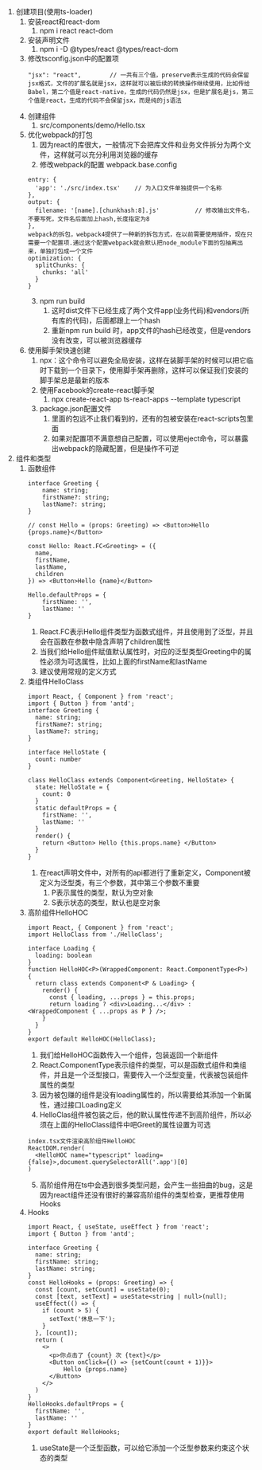 1. 创建项目(使用ts-loader)
   1. 安装react和react-dom
      1. npm i react react-dom
   2. 安装声明文件
      1. npm i -D @types/react @types/react-dom
   3. 修改tsconfig.json中的配置项
      ```
      "jsx": "react",        // 一共有三个值，preserve表示生成的代码会保留jsx格式，文件的扩展名就是jsx，这样就可以被后续的转换操作继续使用，比如传给Babel，第二个值是react-native，生成的代码仍然是jsx，但是扩展名是js，第三个值是react，生成的代码不会保留jsx，而是纯的js语法
      ```
   4. 创建组件
      1. src/components/demo/Hello.tsx
   5. 优化webpack的打包
      1. 因为react的库很大，一般情况下会把库文件和业务文件拆分为两个文件，这样就可以充分利用浏览器的缓存
      2. 修改webpack的配置 webpack.base.config
        ```
        entry: {
          'app': './src/index.tsx'    // 为入口文件单独提供一个名称
        },
        output: {
          filename: '[name].[chunkhash:8].js'          // 修改输出文件名，不要写死，文件名后面加上hash,长度指定为8
        },
        webpack的拆包，webpack4提供了一种新的拆包方式，在以前需要使用插件，现在只需要一个配置项.通过这个配置webpack就会默认把node_module下面的包抽离出来，单独打包成一个文件
        optimization: {
          splitChunks: {
            chunks: 'all'
          }
        }
        ```
      3. npm run build
         1. 这时dist文件下已经生成了两个文件app(业务代码)和vendors(所有库的代码)，后面都跟上一个hash
         2. 重新npm run build 时，app文件的hash已经改变，但是vendors没有改变，可以被浏览器缓存
   6. 使用脚手架快速创建
      1. npx：这个命令可以避免全局安装，这样在装脚手架的时候可以把它临时下载到一个目录下，使用脚手架再删除，这样可以保证我们安装的脚手架总是最新的版本
      2. 使用Facebook的create-react脚手架
         1. npx create-react-app ts-react-apps --template typescript
      3. package.json配置文件
         1. 里面的包远不止我们看到的，还有的包被安装在react-scripts包里面
         2. 如果对配置项不满意想自己配置，可以使用eject命令，可以暴露出webpack的隐藏配置，但是操作不可逆
2. 组件和类型
   1. 函数组件
      ```
      interface Greeting {
          name: string;
          firstName?: string;
          lastName?: string;
      }

      // const Hello = (props: Greeting) => <Button>Hello {props.name}</Button>

      const Hello: React.FC<Greeting> = ({
        name,
        firstName,
        lastName,
        children
      }) => <Button>Hello {name}</Button>

      Hello.defaultProps = {
          firstName: '',
          lastName: ''
      }
      ```
      1. React.FC表示Hello组件类型为函数式组件，并且使用到了泛型，并且会在函数在参数中隐含声明了children属性
      2. 当我们给Hello组件赋值默认属性时，对应的泛型类型Greeting中的属性必须为可选属性，比如上面的firstName和lastName
      3. 建议使用常规的定义方式
   2. 类组件HelloClass
      ```
      import React, { Component } from 'react';
      import { Button } from 'antd';  
      interface Greeting {
        name: string;
        firstName?: string;
        lastName?: string;
      }

      interface HelloState {
        count: number
      }

      class HelloClass extends Component<Greeting, HelloState> {
        state: HelloState = {
          count: 0
        }
        static defaultProps = {
          firstName: '',
          lastName: ''
        }
        render() {
          return <Button> Hello {this.props.name} </Button>
        }
      }
      ```
      1. 在react声明文件中，对所有的api都进行了重新定义，Component被定义为泛型类，有三个参数，其中第三个参数不重要
         1. P表示属性的类型，默认为空对象
         2. S表示状态的类型，默认也是空对象
   3. 高阶组件HelloHOC
      ```
      import React, { Component } from 'react';
      import HelloClass from './HelloClass';

      interface Loading {
        loading: boolean
      }
      function HelloHOC<P>(WrappedComponent: React.ComponentType<P>) {
        return class extends Component<P & Loading> {
          render() {
            const { loading, ...props } = this.props;
            return loading ? <div>Loading...</div> : <WrappedComponent { ...props as P } />;
          }
        }
      }
      export default HelloHOC(HelloClass);
      ```
      1. 我们给HelloHOC函数传入一个组件，包装返回一个新组件
      2. React.ComponentType表示组件的类型，可以是函数式组件和类组件，并且是一个泛型接口，需要传入一个泛型变量，代表被包装组件属性的类型
      3. 因为被包赚的组件是没有loading属性的，所以需要给其添加一个新属性，通过接口Loading定义
      4. HelloClas组件被包装之后，他的默认属性传递不到高阶组件，所以必须在上面的HelloClass组件中吧Greet的属性设置为可选
        ```
        index.tsx文件渲染高阶组件HelloHOC
        ReactDOM.render(
          <HelloHOC name="typescript" loading={false}>,document.querySelectorAll('.app')[0] 
        )
        ```
      5. 高阶组件用在ts中会遇到很多类型问题，会产生一些扭曲的bug，这是因为react组件还没有很好的兼容高阶组件的类型检查，更推荐使用Hooks
   4. Hooks
      ```
      import React, { useState, useEffect } from 'react';
      import { Button } from 'antd';

      interface Greeting {
        name: string;
        firstName: string;
        lastName: string;
      }
      const HelloHooks = (props: Greeting) => {
        const [count, setCount] = useState(0);
        const [text, setText] = useState<string | null>(null);
        useEffect(() => {
          if (count > 5) {
            setText('休息一下');
          }
        }, [count]);
        return (
          <>
            <p>你点击了 {count} 次 {text}</p>
            <Button onClick={() => {setCount(count + 1)}}>
                Hello {props.name}
            </Button>
          </>
        )
      }
      HelloHooks.defaultProps = {
        firstName: '',
        lastName: ''
      }
      export default HelloHooks;
      ```
      1. useState是一个泛型函数，可以给它添加一个泛型参数来约束这个状态的类型 